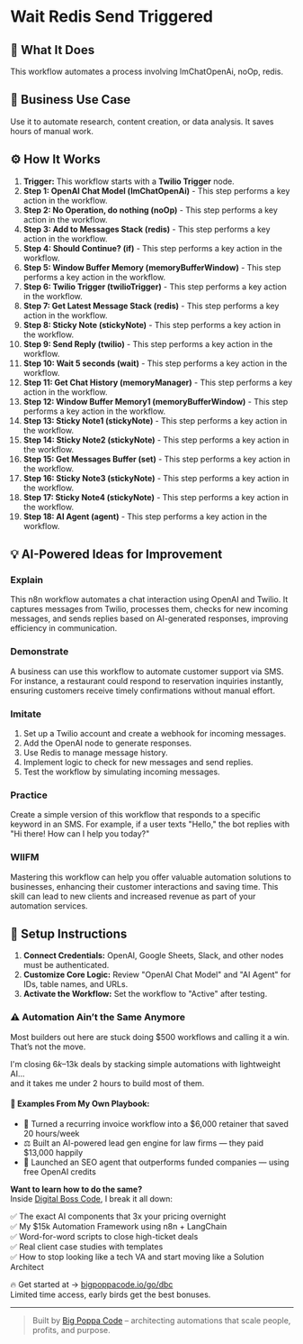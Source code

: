 # Wait Redis Send Triggered

## 🚀 What It Does
This workflow automates a process involving lmChatOpenAi, noOp, redis.

## 💼 Business Use Case
Use it to automate research, content creation, or data analysis. It saves hours of manual work.

## ⚙️ How It Works
1.  **Trigger:** This workflow starts with a **Twilio Trigger** node.
2. **Step 1: OpenAI Chat Model (lmChatOpenAi)** - This step performs a key action in the workflow.
3. **Step 2: No Operation, do nothing (noOp)** - This step performs a key action in the workflow.
4. **Step 3: Add to Messages Stack (redis)** - This step performs a key action in the workflow.
5. **Step 4: Should Continue? (if)** - This step performs a key action in the workflow.
6. **Step 5: Window Buffer Memory (memoryBufferWindow)** - This step performs a key action in the workflow.
7. **Step 6: Twilio Trigger (twilioTrigger)** - This step performs a key action in the workflow.
8. **Step 7: Get Latest Message Stack (redis)** - This step performs a key action in the workflow.
9. **Step 8: Sticky Note (stickyNote)** - This step performs a key action in the workflow.
10. **Step 9: Send Reply (twilio)** - This step performs a key action in the workflow.
11. **Step 10: Wait 5 seconds (wait)** - This step performs a key action in the workflow.
12. **Step 11: Get Chat History (memoryManager)** - This step performs a key action in the workflow.
13. **Step 12: Window Buffer Memory1 (memoryBufferWindow)** - This step performs a key action in the workflow.
14. **Step 13: Sticky Note1 (stickyNote)** - This step performs a key action in the workflow.
15. **Step 14: Sticky Note2 (stickyNote)** - This step performs a key action in the workflow.
16. **Step 15: Get Messages Buffer (set)** - This step performs a key action in the workflow.
17. **Step 16: Sticky Note3 (stickyNote)** - This step performs a key action in the workflow.
18. **Step 17: Sticky Note4 (stickyNote)** - This step performs a key action in the workflow.
19. **Step 18: AI Agent (agent)** - This step performs a key action in the workflow.

## 💡 AI-Powered Ideas for Improvement
### Explain
This n8n workflow automates a chat interaction using OpenAI and Twilio. It captures messages from Twilio, processes them, checks for new incoming messages, and sends replies based on AI-generated responses, improving efficiency in communication.

### Demonstrate
A business can use this workflow to automate customer support via SMS. For instance, a restaurant could respond to reservation inquiries instantly, ensuring customers receive timely confirmations without manual effort.

### Imitate
1. Set up a Twilio account and create a webhook for incoming messages.
2. Add the OpenAI node to generate responses.
3. Use Redis to manage message history.
4. Implement logic to check for new messages and send replies.
5. Test the workflow by simulating incoming messages.

### Practice
Create a simple version of this workflow that responds to a specific keyword in an SMS. For example, if a user texts "Hello," the bot replies with "Hi there! How can I help you today?" 

### WIIFM
Mastering this workflow can help you offer valuable automation solutions to businesses, enhancing their customer interactions and saving time. This skill can lead to new clients and increased revenue as part of your automation services.

## 🔧 Setup Instructions
1. **Connect Credentials:** OpenAI, Google Sheets, Slack, and other nodes must be authenticated.
2. **Customize Core Logic:** Review "OpenAI Chat Model" and "AI Agent" for IDs, table names, and URLs.
3. **Activate the Workflow:** Set the workflow to "Active" after testing.

### ⚠️ Automation Ain’t the Same Anymore

Most builders out here are stuck doing $500 workflows and calling it a win.  
That’s not the move.  

I'm closing $6k–$13k deals by stacking simple automations with lightweight AI...  
and it takes me under 2 hours to build most of them.

#### 🧠 Examples From My Own Playbook:
- 🔁 Turned a recurring invoice workflow into a $6,000 retainer that saved 20 hours/week  
- ⚖️ Built an AI-powered lead gen engine for law firms — they paid $13,000 happily  
- 🚀 Launched an SEO agent that outperforms funded companies — using free OpenAI credits  

**Want to learn how to do the same?**  
Inside [Digital Boss Code](https://bigpoppacode.io/go/dbc), I break it all down:

✅ The exact AI components that 3x your pricing overnight  
✅ My $15k Automation Framework using n8n + LangChain  
✅ Word-for-word scripts to close high-ticket deals  
✅ Real client case studies with templates  
✅ How to stop looking like a tech VA and start moving like a Solution Architect  

🔥 Get started at → [bigpoppacode.io/go/dbc](https://bigpoppacode.io/go/dbc)  
Limited time access, early birds get the best bonuses.

---
> Built by [Big Poppa Code](https://bigpoppacode.io) – architecting automations that scale people, profits, and purpose.
